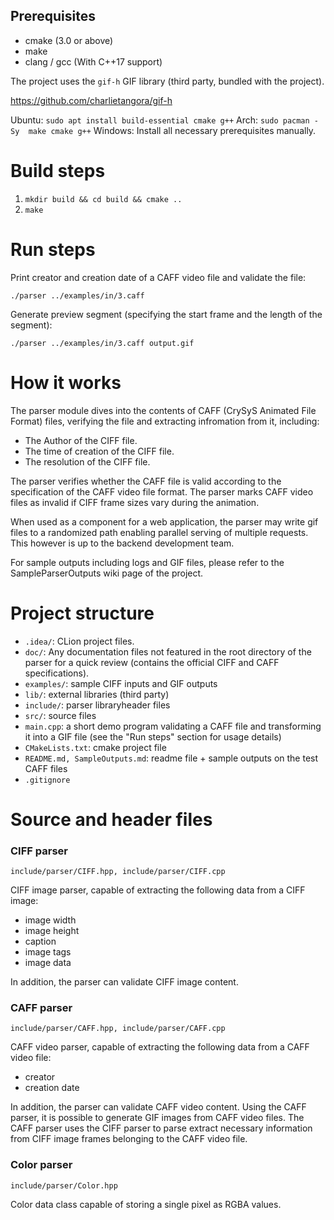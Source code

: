 ## Prerequisites

- cmake (3.0 or above)
- make
- clang / gcc (With C++17 support)

The project uses the `gif-h` GIF library (third party, bundled with the project).

https://github.com/charlietangora/gif-h

Ubuntu:
`sudo apt install build-essential cmake g++`
Arch:
`sudo pacman -Sy  make cmake g++`
Windows:
Install all necessary prerequisites manually.

# Build steps

1. `mkdir build && cd build && cmake ..`
2. `make`

# Run steps
Print creator and creation date of a CAFF video file and validate the file:

`./parser ../examples/in/3.caff`

Generate preview segment (specifying the start frame and the length of the segment):

`./parser ../examples/in/3.caff output.gif`

# How it works

The parser module dives into the contents of CAFF (CrySyS Animated File Format) files, verifying the file and extracting infromation from it, including:
- The Author of the CIFF file.
- The time of creation of the CIFF file.
- The resolution of the CIFF file.

The parser verifies whether the CAFF file is valid according to the specification of the CAFF video file format.
The parser marks CAFF video files as invalid if CIFF frame sizes vary during the animation.

When used as a component for a web application, the parser may write gif files to a randomized path enabling parallel serving of multiple requests. This however is up to the backend development team.

For sample outputs including logs and GIF files, please refer to the SampleParserOutputs wiki page of the project.

# Project structure

- `.idea/`: CLion project files.
- `doc/`: Any documentation files not featured in the root directory of the parser for a quick review (contains the official CIFF and CAFF specifications).
- `examples/`: sample CIFF inputs and GIF outputs
- `lib/`: external libraries (third party)
- `include/`: parser libraryheader files
- `src/`: source files
- `main.cpp`: a short demo program validating a CAFF file and transforming it into a GIF file (see the "Run steps" section for usage details)
- `CMakeLists.txt`: cmake project file
- `README.md, SampleOutputs.md`: readme file + sample outputs on the test CAFF files
- `.gitignore`

# Source and header files

### CIFF parser
`include/parser/CIFF.hpp, include/parser/CIFF.cpp`

CIFF image parser, capable of extracting the following data from a CIFF image:
- image width
- image height
- caption
- image tags
- image data

In addition, the parser can validate CIFF image content.

### CAFF parser
`include/parser/CAFF.hpp, include/parser/CAFF.cpp`

CAFF video parser, capable of extracting the following data from a CAFF video file:
- creator
- creation date

In addition, the parser can validate CAFF video content.
Using the CAFF parser, it is possible to generate GIF images from CAFF video files.
The CAFF parser uses the CIFF parser to parse extract necessary information from CIFF image frames belonging to the CAFF video file.

### Color parser
`include/parser/Color.hpp`

Color data class capable of storing a single pixel as RGBA values.
